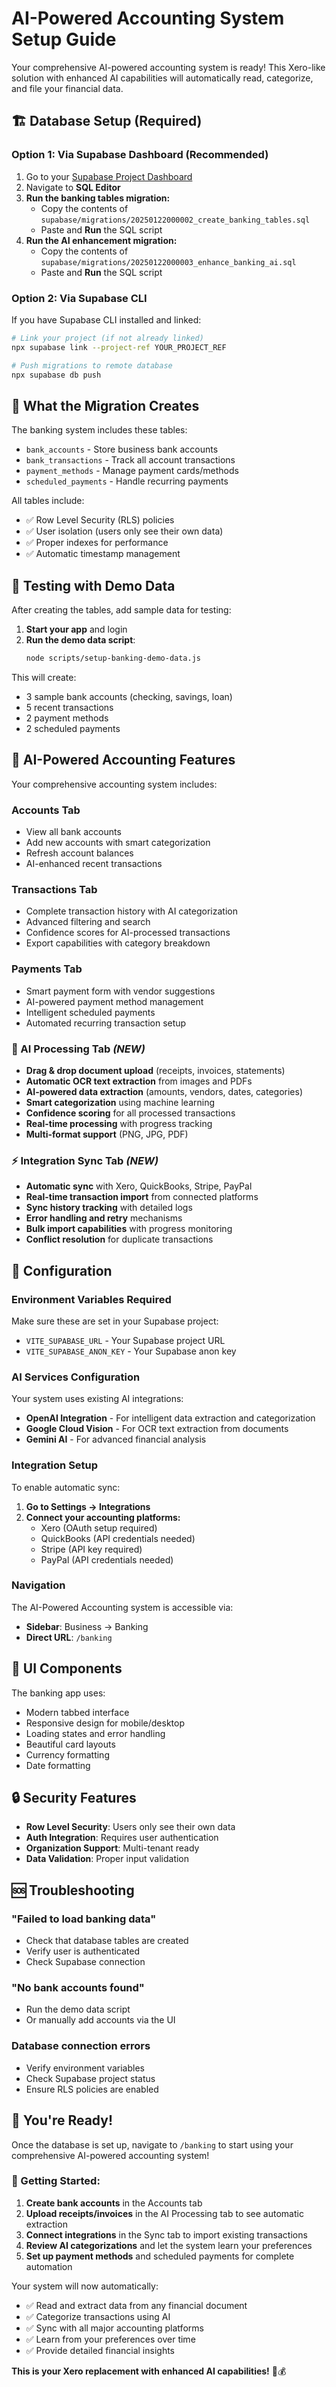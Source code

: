 # AI-Powered Accounting System Setup Guide

Your comprehensive AI-powered accounting system is ready! This Xero-like solution with enhanced AI capabilities will automatically read, categorize, and file your financial data.

## 🏗️ Database Setup (Required)

### Option 1: Via Supabase Dashboard (Recommended)
1. Go to your [Supabase Project Dashboard](https://supabase.com/dashboard)
2. Navigate to **SQL Editor**
3. **Run the banking tables migration:**
   - Copy the contents of `supabase/migrations/20250122000002_create_banking_tables.sql`
   - Paste and **Run** the SQL script
4. **Run the AI enhancement migration:**
   - Copy the contents of `supabase/migrations/20250122000003_enhance_banking_ai.sql`
   - Paste and **Run** the SQL script

### Option 2: Via Supabase CLI
If you have Supabase CLI installed and linked:
```bash
# Link your project (if not already linked)
npx supabase link --project-ref YOUR_PROJECT_REF

# Push migrations to remote database
npx supabase db push
```

## 🎯 What the Migration Creates

The banking system includes these tables:
- `bank_accounts` - Store business bank accounts
- `bank_transactions` - Track all account transactions  
- `payment_methods` - Manage payment cards/methods
- `scheduled_payments` - Handle recurring payments

All tables include:
- ✅ Row Level Security (RLS) policies
- ✅ User isolation (users only see their own data)
- ✅ Proper indexes for performance
- ✅ Automatic timestamp management

## 🚀 Testing with Demo Data

After creating the tables, add sample data for testing:

1. **Start your app** and login
2. **Run the demo data script**:
   ```bash
   node scripts/setup-banking-demo-data.js
   ```

This will create:
- 3 sample bank accounts (checking, savings, loan)
- 5 recent transactions
- 2 payment methods  
- 2 scheduled payments

## 🏦 AI-Powered Accounting Features

Your comprehensive accounting system includes:

### **Accounts Tab**
- View all bank accounts
- Add new accounts with smart categorization
- Refresh account balances
- AI-enhanced recent transactions

### **Transactions Tab**  
- Complete transaction history with AI categorization
- Advanced filtering and search
- Confidence scores for AI-processed transactions
- Export capabilities with category breakdown

### **Payments Tab**
- Smart payment form with vendor suggestions
- AI-powered payment method management
- Intelligent scheduled payments
- Automated recurring transaction setup

### **🤖 AI Processing Tab** *(NEW)*
- **Drag & drop document upload** (receipts, invoices, statements)
- **Automatic OCR text extraction** from images and PDFs
- **AI-powered data extraction** (amounts, vendors, dates, categories)
- **Smart categorization** using machine learning
- **Confidence scoring** for all processed transactions
- **Real-time processing** with progress tracking
- **Multi-format support** (PNG, JPG, PDF)

### **⚡ Integration Sync Tab** *(NEW)*
- **Automatic sync** with Xero, QuickBooks, Stripe, PayPal
- **Real-time transaction import** from connected platforms
- **Sync history tracking** with detailed logs
- **Error handling and retry** mechanisms
- **Bulk import capabilities** with progress monitoring
- **Conflict resolution** for duplicate transactions

## 🔧 Configuration

### Environment Variables Required
Make sure these are set in your Supabase project:
- `VITE_SUPABASE_URL` - Your Supabase project URL
- `VITE_SUPABASE_ANON_KEY` - Your Supabase anon key

### AI Services Configuration
Your system uses existing AI integrations:
- **OpenAI Integration** - For intelligent data extraction and categorization
- **Google Cloud Vision** - For OCR text extraction from documents
- **Gemini AI** - For advanced financial analysis

### Integration Setup
To enable automatic sync:
1. **Go to Settings → Integrations**
2. **Connect your accounting platforms:**
   - Xero (OAuth setup required)
   - QuickBooks (API credentials needed)
   - Stripe (API key required)
   - PayPal (API credentials needed)

### Navigation
The AI-Powered Accounting system is accessible via:
- **Sidebar**: Business → Banking
- **Direct URL**: `/banking`

## 🎨 UI Components

The banking app uses:
- Modern tabbed interface
- Responsive design for mobile/desktop
- Loading states and error handling
- Beautiful card layouts
- Currency formatting
- Date formatting

## 🔒 Security Features

- **Row Level Security**: Users only see their own data
- **Auth Integration**: Requires user authentication
- **Organization Support**: Multi-tenant ready
- **Data Validation**: Proper input validation

## 🆘 Troubleshooting

### "Failed to load banking data"
- Check that database tables are created
- Verify user is authenticated
- Check Supabase connection

### "No bank accounts found"  
- Run the demo data script
- Or manually add accounts via the UI

### Database connection errors
- Verify environment variables
- Check Supabase project status
- Ensure RLS policies are enabled

## 🎉 You're Ready!

Once the database is set up, navigate to `/banking` to start using your comprehensive AI-powered accounting system!

### 🚀 Getting Started:
1. **Create bank accounts** in the Accounts tab
2. **Upload receipts/invoices** in the AI Processing tab to see automatic extraction
3. **Connect integrations** in the Sync tab to import existing transactions
4. **Review AI categorizations** and let the system learn your preferences
5. **Set up payment methods** and scheduled payments for complete automation

Your system will now automatically:
- ✅ Read and extract data from any financial document
- ✅ Categorize transactions using AI
- ✅ Sync with all major accounting platforms
- ✅ Learn from your preferences over time
- ✅ Provide detailed financial insights

**This is your Xero replacement with enhanced AI capabilities!** 🤖💰 